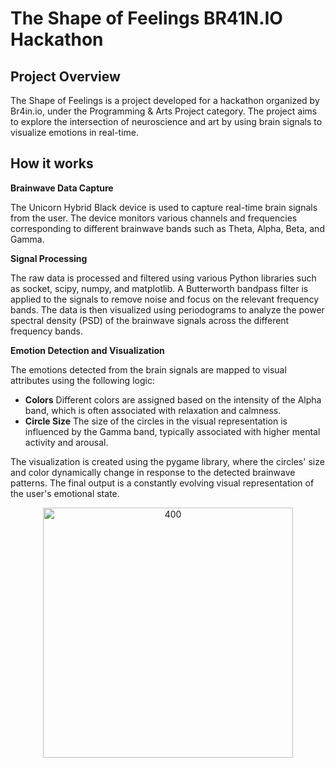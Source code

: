 # The Shape of Feelings BR41N.IO Hackathon
## Project Overview
The Shape of Feelings is a project developed for a hackathon organized by Br4in.io, under the Programming & Arts Project category. The project aims to explore the intersection of neuroscience and art by using brain signals to visualize emotions in real-time.

## How it works

**Brainwave Data Capture**

The Unicorn Hybrid Black device is used to capture real-time brain signals from the user. The device monitors various channels and frequencies corresponding to different brainwave bands such as Theta, Alpha, Beta, and Gamma.

**Signal Processing**

The raw data is processed and filtered using various Python libraries such as socket, scipy, numpy, and matplotlib. A Butterworth bandpass filter is applied to the signals to remove noise and focus on the relevant frequency bands. The data is then visualized using periodograms to analyze the power spectral density (PSD) of the brainwave signals across the different frequency bands.

**Emotion Detection and Visualization**

The emotions detected from the brain signals are mapped to visual attributes using the following logic:
 * **Colors** Different colors are assigned based on the intensity of the Alpha band, which is often associated with relaxation and calmness.
* **Circle Size** The size of the circles in the visual representation is influenced by the Gamma band, typically associated with higher mental activity and arousal.

The visualization is created using the pygame library, where the circles' size and color dynamically change in response to the detected brainwave patterns. The final output is a constantly evolving visual representation of the user's emotional state.

<p align="center">
  <img src="https://github.com/user-attachments/assets/1eb1bce9-1c11-490c-b98b-c86edefea09d" alt="400" width="400">
</p>
